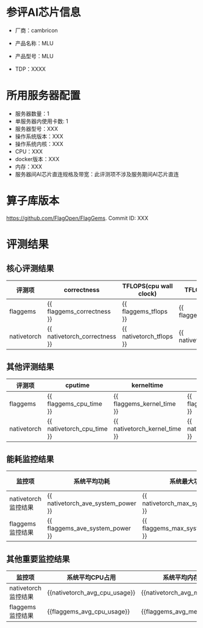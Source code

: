 # 参评AI芯片信息

* 厂商：cambricon


* 产品名称：MLU
* 产品型号：MLU
* TDP：XXXX

# 所用服务器配置

* 服务器数量：1
* 单服务器内使用卡数: 1
* 服务器型号：XXX
* 操作系统版本：XXX
* 操作系统内核：XXX
* CPU：XXX
* docker版本：XXX
* 内存：XXX
* 服务器间AI芯片直连规格及带宽：此评测项不涉及服务期间AI芯片直连

# 算子库版本

https://github.com/FlagOpen/FlagGems. Commit ID: XXX

# 评测结果

## 核心评测结果

| 评测项  | correctness | TFLOPS(cpu wall clock) | TFLOPS(kernel clock) | FU(FLOPS Utilization)-cputime | FU-kerneltime |
| ---- | -------------- | -------------- | ------------ | ------ | ----- |
| flaggems | {{ flaggems_correctness }}    | {{ flaggems_tflops }}       | {{ flaggems_kernel_clock}}        | {{ flaggems_fu_cputime }} | {{ flaggems_kerneltime }} |
| nativetorch | {{ nativetorch_correctness }}    | {{ nativetorch_tflops }}      | {{ nativetorch_kernel_clock}}      | {{ nativetorch_fu_cputime }}      | {{ nativetorch_kerneltime }}    |

## 其他评测结果

| 评测项  | cputime | kerneltime | cputime吞吐 | kerneltime吞吐 | 无预热时延 | 预热后时延 |
| ---- | -------------- | -------------- | ------------ | ------------ | -------------- | -------------- |
| flaggems | {{ flaggems_cpu_time }}       | {{ flaggems_kernel_time }}        | {{ flaggems_cpu_ops }} | {{ flaggems_kernel_ops }} | {{ flaggems_no_warmup_delay }} | {{ flaggems_warmup_delay }} |
| nativetorch | {{ nativetorch_cpu_time }}       | {{ nativetorch_kernel_time }}        | {{ nativetorch_cpu_ops }} | {{ nativetorch_kernel_ops }} | {{ nativetorch_no_warmup_delay }} | {{ nativetorch_warmup_delay }} |

## 能耗监控结果

| 监控项  | 系统平均功耗  | 系统最大功耗  | 系统功耗标准差 | 单机TDP | 单卡平均功耗 | 单卡最大功耗 | 单卡功耗标准差 | 单卡TDP |
| ---- | ------- | ------- | ------- | ----- | ------------ | ------------ | ------------- | ----- |
| nativetorch监控结果 | {{ nativetorch_ave_system_power }} | {{ nativetorch_max_system_power }} | {{ nativetorch_system_power_stddev }}   | /     | {{ nativetorch_single_card_avg_power }}       | {{ nativetorch_single_card_max_power}}      | {{ nativetorch_single_card_power_stddev}}        | {{ nativetorch_single_card_tdp}}  |
| flaggems监控结果 | {{ flaggems_ave_system_power }} | {{ flaggems_max_system_power }} | {{ flaggems_system_power_stddev }}   | /     | {{ flaggems_single_card_avg_power }}       | {{ flaggems_single_card_max_power}}      | {{ flaggems_single_card_power_stddev}}        | {{ flaggems_single_card_tdp}}  |

## 其他重要监控结果

| 监控项  | 系统平均CPU占用 | 系统平均内存占用 | 单卡平均温度 | 单卡最大显存占用 |
| ---- | --------- | -------- | ------------ | -------------- |
| nativetorch监控结果 | {{nativetorch_avg_cpu_usage}}    | {{nativetorch_avg_mem_usage}}   | {{nativetorch_single_card_avg_temp}}       | {{nativetorch_max_gpu_memory_usage_per_card}}        |
| flaggems监控结果 | {{flaggems_avg_cpu_usage}}    | {{flaggems_avg_mem_usage}}   | {{flaggems_single_card_avg_temp}}       | {{flaggems_max_gpu_memory_usage_per_card}}        |
